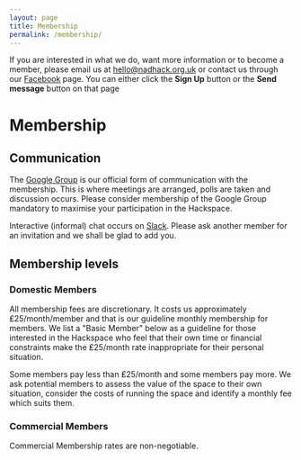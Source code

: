 ```yaml
---
layout: page
title: Membership
permalink: /membership/
---
```


If you are interested in what we do, want more information or to become a member, please email us at [hello@nadhack.org.uk](mailto:hello@nadhack.org.uk) or contact us through our [Facebook](https://www.facebook.com/newburyhackspace/) page.   You can either click the **Sign Up** button or the **Send message** button on that page

# Membership

## Communication

The [Google Group](https://groups.google.com/forum/#!forum/newbury-hackspace) is our official form of communication with the membership. This is where meetings are arranged, polls are taken and discussion occurs. Please consider membership of the Google Group mandatory to maximise your participation in the Hackspace.

Interactive (informal) chat occurs on [Slack](https://nadhack.slack.com/). Please ask another member for an invitation and we shall be glad to add you.

## Membership levels

### Domestic Members

All membership fees are discretionary. It costs us approximately ₤25/month/member and that is our guideline monthly membership for members. We list a "Basic Member" below as a guideline for those interested in the Hackspace who feel that their own time or financial constraints make the ₤25/month rate inappropriate for their personal situation.

Some members pay less than ₤25/month and some members pay more. We ask potential members to assess the value of the space to their own situation, consider the costs of running the space and identify a monthly fee which suits them.

### Commercial Members

Commercial Membership rates are non-negotiable.